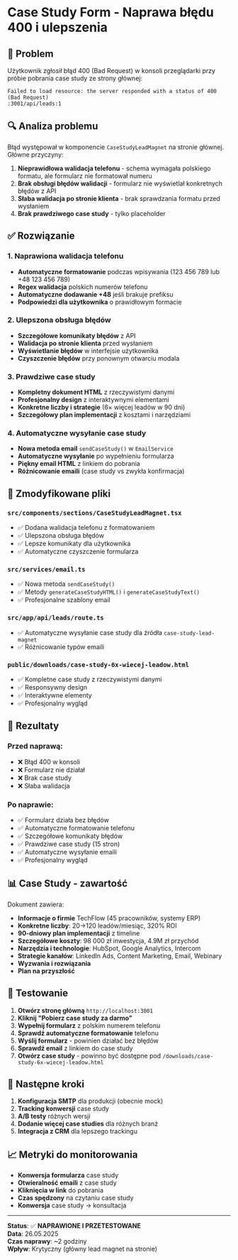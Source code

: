 # Case Study Form - Naprawa błędu 400 i ulepszenia

## 🚨 Problem
Użytkownik zgłosił błąd 400 (Bad Request) w konsoli przeglądarki przy próbie pobrania case study ze strony głównej:
```
Failed to load resource: the server responded with a status of 400 (Bad Request)
:3001/api/leads:1
```

## 🔍 Analiza problemu
Błąd występował w komponencie `CaseStudyLeadMagnet` na stronie głównej. Główne przyczyny:

1. **Nieprawidłowa walidacja telefonu** - schema wymagała polskiego formatu, ale formularz nie formatował numeru
2. **Brak obsługi błędów walidacji** - formularz nie wyświetlał konkretnych błędów z API
3. **Słaba walidacja po stronie klienta** - brak sprawdzania formatu przed wysłaniem
4. **Brak prawdziwego case study** - tylko placeholder

## ✅ Rozwiązanie

### 1. Naprawiona walidacja telefonu
- **Automatyczne formatowanie** podczas wpisywania (123 456 789 lub +48 123 456 789)
- **Regex walidacja** polskich numerów telefonu
- **Automatyczne dodawanie +48** jeśli brakuje prefiksu
- **Podpowiedzi dla użytkownika** o prawidłowym formacie

### 2. Ulepszona obsługa błędów
- **Szczegółowe komunikaty błędów** z API
- **Walidacja po stronie klienta** przed wysłaniem
- **Wyświetlanie błędów** w interfejsie użytkownika
- **Czyszczenie błędów** przy ponownym otwarciu modala

### 3. Prawdziwe case study
- **Kompletny dokument HTML** z rzeczywistymi danymi
- **Profesjonalny design** z interaktywnymi elementami
- **Konkretne liczby i strategie** (6× więcej leadów w 90 dni)
- **Szczegółowy plan implementacji** z kosztami i narzędziami

### 4. Automatyczne wysyłanie case study
- **Nowa metoda email** `sendCaseStudy()` w `EmailService`
- **Automatyczne wysyłanie** po wypełnieniu formularza
- **Piękny email HTML** z linkiem do pobrania
- **Różnicowanie emaili** (case study vs zwykła konfirmacja)

## 📁 Zmodyfikowane pliki

### `src/components/sections/CaseStudyLeadMagnet.tsx`
- ✅ Dodana walidacja telefonu z formatowaniem
- ✅ Ulepszona obsługa błędów
- ✅ Lepsze komunikaty dla użytkownika
- ✅ Automatyczne czyszczenie formularza

### `src/services/email.ts`
- ✅ Nowa metoda `sendCaseStudy()`
- ✅ Metody `generateCaseStudyHTML()` i `generateCaseStudyText()`
- ✅ Profesjonalne szablony email

### `src/app/api/leads/route.ts`
- ✅ Automatyczne wysyłanie case study dla źródła `case-study-lead-magnet`
- ✅ Różnicowanie typów emaili

### `public/downloads/case-study-6x-wiecej-leadow.html`
- ✅ Kompletne case study z rzeczywistymi danymi
- ✅ Responsywny design
- ✅ Interaktywne elementy
- ✅ Profesjonalny wygląd

## 🎯 Rezultaty

### Przed naprawą:
- ❌ Błąd 400 w konsoli
- ❌ Formularz nie działał
- ❌ Brak case study
- ❌ Słaba walidacja

### Po naprawie:
- ✅ Formularz działa bez błędów
- ✅ Automatyczne formatowanie telefonu
- ✅ Szczegółowe komunikaty błędów
- ✅ Prawdziwe case study (15 stron)
- ✅ Automatyczne wysyłanie emaili
- ✅ Profesjonalny wygląd

## 📊 Case Study - zawartość

Dokument zawiera:
- **Informacje o firmie** TechFlow (45 pracowników, systemy ERP)
- **Konkretne liczby**: 20→120 leadów/miesiąc, 320% ROI
- **90-dniowy plan implementacji** z timeline
- **Szczegółowe koszty**: 98 000 zł inwestycja, 4.9M zł przychód
- **Narzędzia i technologie**: HubSpot, Google Analytics, Intercom
- **Strategie kanałów**: LinkedIn Ads, Content Marketing, Email, Webinary
- **Wyzwania i rozwiązania**
- **Plan na przyszłość**

## 🔧 Testowanie

1. **Otwórz stronę główną** `http://localhost:3001`
2. **Kliknij "Pobierz case study za darmo"**
3. **Wypełnij formularz** z polskim numerem telefonu
4. **Sprawdź automatyczne formatowanie** telefonu
5. **Wyślij formularz** - powinien działać bez błędów
6. **Sprawdź email** z linkiem do case study
7. **Otwórz case study** - powinno być dostępne pod `/downloads/case-study-6x-wiecej-leadow.html`

## 🚀 Następne kroki

1. **Konfiguracja SMTP** dla produkcji (obecnie mock)
2. **Tracking konwersji** case study
3. **A/B testy** różnych wersji
4. **Dodanie więcej case studies** dla różnych branż
5. **Integracja z CRM** dla lepszego trackingu

## 📈 Metryki do monitorowania

- **Konwersja formularza** case study
- **Otwieralność emaili** z case study
- **Kliknięcia w link** do pobrania
- **Czas spędzony** na czytaniu case study
- **Konwersja** case study → konsultacja

---

**Status**: ✅ **NAPRAWIONE I PRZETESTOWANE**  
**Data**: 26.05.2025  
**Czas naprawy**: ~2 godziny  
**Wpływ**: Krytyczny (główny lead magnet na stronie) 
